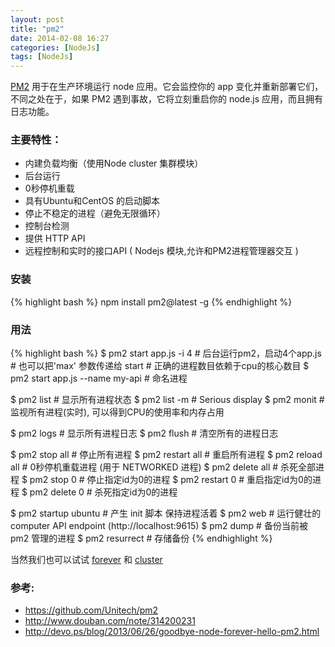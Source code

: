 ```yaml
---
layout: post
title: "pm2"
date: 2014-02-08 16:27
categories: [NodeJs]
tags: [NodeJs]
---
```


[PM2](https://github.com/Unitech/pm2) 用于在生产环境运行 node 应用。它会监控你的 app 变化并重新部署它们，不同之处在于，如果 PM2 遇到事故，它将立刻重启你的 node.js 应用，而且拥有日志功能。

### 主要特性：

* 内建负载均衡（使用Node cluster 集群模块）
* 后台运行
* 0秒停机重载
* 具有Ubuntu和CentOS 的启动脚本
* 停止不稳定的进程（避免无限循环）
* 控制台检测
* 提供 HTTP API
* 远程控制和实时的接口API ( Nodejs 模块,允许和PM2进程管理器交互 )

### 安装
{% highlight bash %}
npm install pm2@latest -g
{% endhighlight %}

### 用法
{% highlight bash %}
$ pm2 start app.js -i 4           # 后台运行pm2，启动4个app.js 
                                  # 也可以把'max' 参数传递给 start
                                  # 正确的进程数目依赖于cpu的核心数目
$ pm2 start app.js --name my-api  # 命名进程

$ pm2 list                        # 显示所有进程状态
$ pm2 list -m                     # Serious display
$ pm2 monit                       # 监视所有进程(实时), 可以得到CPU的使用率和内存占用

$ pm2 logs                        # 显示所有进程日志
$ pm2 flush                       # 清空所有的进程日志

$ pm2 stop all                    # 停止所有进程
$ pm2 restart all                 # 重启所有进程
$ pm2 reload all                  # 0秒停机重载进程 (用于 NETWORKED 进程)
$ pm2 delete all                  # 杀死全部进程
$ pm2 stop 0                      # 停止指定id为0的进程
$ pm2 restart 0                   # 重启指定id为0的进程
$ pm2 delete 0                    # 杀死指定id为0的进程

$ pm2 startup ubuntu              # 产生 init 脚本 保持进程活着
$ pm2 web                         # 运行健壮的 computer API endpoint (http://localhost:9615)
$ pm2 dump                        # 备份当前被 pm2 管理的进程
$ pm2 resurrect                   # 存储备份
{% endhighlight %}

当然我们也可以试试 [forever](https://github.com/nodejitsu/forever) 和 [cluster](https://github.com/LearnBoost/cluster)

### 参考:
* https://github.com/Unitech/pm2
* http://www.douban.com/note/314200231
* http://devo.ps/blog/2013/06/26/goodbye-node-forever-hello-pm2.html
